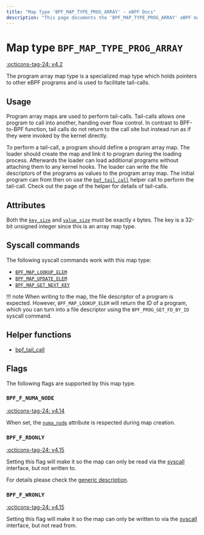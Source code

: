 ```yaml
---
title: "Map Type 'BPF_MAP_TYPE_PROG_ARRAY' - eBPF Docs"
description: "This page documents the 'BPF_MAP_TYPE_PROG_ARRAY' eBPF map type, including its defintion, usage, program types that can use it, and examples."
---
```

# Map type `BPF_MAP_TYPE_PROG_ARRAY`

<!-- [FEATURE_TAG](BPF_MAP_TYPE_PROG_ARRAY) -->
[:octicons-tag-24: v4.2](https://github.com/torvalds/linux/commit/04fd61ab36ec065e194ab5e74ae34a5240d992bb)
<!-- [/FEATURE_TAG] -->

The program array map type is a specialized map type which holds pointers to other eBPF programs and is used to facilitate tail-calls.

## Usage

Program array maps are used to perform tail-calls. Tail-calls allows one program to call into another, handing over flow control. In contrast to BPF-to-BPF function, tail calls do not return to the call site but instead run as if they were invoked by the kernel directly.

To perform a tail-call, a program should define a program array map. The loader should create the map and link it to program during the loading process. Afterwards the loader can load additional programs without attaching them to any kernel hooks. The loader can write the file descriptors of the programs as values to the program array map. The initial program can from then on use the [`bpf_tail_call`](../helper-function/bpf_tail_call.md) helper call to perform the tail-call. Check out the page of the helper for details of tail-calls.

## Attributes

Both the [`key_size`](../syscall/BPF_MAP_CREATE.md#key_size) and [`value_size`](../syscall/BPF_MAP_CREATE.md#value_size) must be exactly `4` bytes. The key is a 32-bit unsigned integer since this is an array map type.

<!-- TODO link to generic page for attributes which are the same for every map type -->

## Syscall commands

The following syscall commands work with this map type:

* [`BPF_MAP_LOOKUP_ELEM`](../syscall/BPF_MAP_LOOKUP_ELEM.md)
* [`BPF_MAP_UPDATE_ELEM`](../syscall/BPF_MAP_UPDATE_ELEM.md)
* [`BPF_MAP_GET_NEXT_KEY`](../syscall/BPF_MAP_GET_NEXT_KEY.md)

!!! note
    When writing to the map, the file descriptor of a program is expected. However, `BPF_MAP_LOOKUP_ELEM` will return the ID of a program, which you can turn into a file descriptor using the `BPF_PROG_GET_FD_BY_ID` syscall command.

## Helper functions

<!-- DO NOT EDIT MANUALLY -->
<!-- [MAP_HELPER_FUNC_REF] -->
 * [bpf_tail_call](../helper-function/bpf_tail_call.md)
<!-- [/MAP_HELPER_FUNC_REF] -->

## Flags

The following flags are supported by this map type.

### `BPF_F_NUMA_NODE`

[:octicons-tag-24: v4.14](https://github.com/torvalds/linux/commit/96eabe7a40aa17e613cf3db2c742ee8b1fc764d0)

When set, the [`numa_node`](../syscall/BPF_MAP_CREATE.md#numa_node) attribute is respected during map creation.

### `BPF_F_RDONLY`

[:octicons-tag-24: v4.15](https://github.com/torvalds/linux/commit/6e71b04a82248ccf13a94b85cbc674a9fefe53f5)

Setting this flag will make it so the map can only be read via the [syscall](../syscall/index.md) interface, but not written to.

For details please check the [generic description](../syscall/BPF_MAP_CREATE.md#bpf_f_rdonly).

### `BPF_F_WRONLY`

[:octicons-tag-24: v4.15](https://github.com/torvalds/linux/commit/6e71b04a82248ccf13a94b85cbc674a9fefe53f5)

Setting this flag will make it so the map can only be written to via the [syscall](../syscall/index.md) interface, but not read from.
